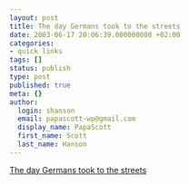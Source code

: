 ```yaml
---
layout: post
title: The day Germans took to the streets
date: 2003-06-17 20:06:39.000000000 +02:00
categories:
- quick links
tags: []
status: publish
type: post
published: true
meta: {}
author:
  login: shanson
  email: papascott-wp@gmail.com
  display_name: PapaScott
  first_name: Scott
  last_name: Hanson
---
```

<p><a title=" 60 to 80 civilians were killed during the uprisings, although the definite numbers were never verified" href="http://www.faz.com/IN/INtemplates/eFAZ/docmain.asp?rub=%7BF1B72E86-3783-11D4-A3AA-009027BA22E4%7D&amp;doc=%7BDEDC99E1-268F-48C4-8DE4-A0D8A5ECDDCF%7D">The day Germans took to the streets</a></p>

